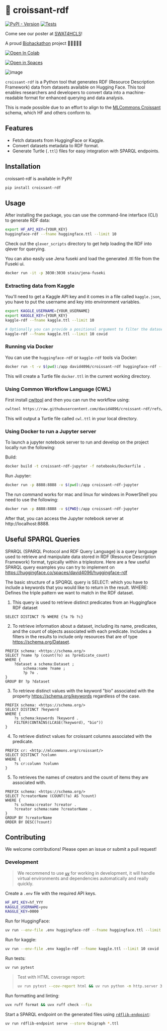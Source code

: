 # 🥐 croissant-rdf

[![PyPI - Version](https://img.shields.io/pypi/v/croissant-rdf.svg?logo=pypi&label=PyPI&logoColor=silver)](https://pypi.org/project/croissant-rdf/)
[![Tests](https://github.com/david4096/croissant-rdf/actions/workflows/test.yml/badge.svg)](https://github.com/david4096/croissant-rdf/actions/workflows/test.yml)

Come see our poster at [SWAT4HCLS](https://www.swat4ls.org)!

A proud [Biohackathon](http://www.biohackathon.org/) project 🧑‍💻🧬👩‍💻

<a target="_blank" href="https://colab.research.google.com/github/david4096/croissant-rdf/blob/main/example.ipynb">
  <img src="https://colab.research.google.com/assets/colab-badge.svg" alt="Open In Colab"/>
</a>

[![Open in Spaces](https://huggingface.co/datasets/huggingface/badges/resolve/main/open-in-hf-spaces-sm-dark.svg)](https://huggingface.co/spaces/david4096/huggingface-rdf)

![image](https://github.com/user-attachments/assets/444fe9e9-0838-4f67-be7b-0f22a0789817)


`croissant-rdf` is a Python tool that generates RDF (Resource Description Framework) data from datasets available on Hugging Face. This tool enables researchers and developers to convert data into a machine-readable format for enhanced querying and data analysis.

This is made possible due to an effort to align to the [MLCommons Croissant](https://github.com/mlcommons/croissant) schema, which HF and others conform to.

## Features

- Fetch datasets from HuggingFace or Kaggle.
- Convert datasets metadata to RDF format.
- Generate Turtle (`.ttl`) files for easy integration with SPARQL endpoints.

## Installation

croissant-rdf is available in PyPi!

```bash
pip install croissant-rdf
```

## Usage

After installing the package, you can use the command-line interface (CLI) to generate RDF data:

```sh
export HF_API_KEY={YOUR_KEY}
huggingface-rdf --fname huggingface.ttl --limit 10
```

Check out the `qlever_scripts` directory to get help loading the RDF into qlever for querying.

You can also easily use Jena fuseki and load the generated .ttl file from the Fuseki ui.

```sh
docker run -it -p 3030:3030 stain/jena-fuseki
```
### Extracting data from Kaggle
You'll need to get a Kaggle API key and it comes in a file called `kaggle.json`, you have to put the username and key into environment variables.

```sh
export KAGGLE_USERNAME={YOUR_USERNAME}
export KAGGLE_KEY={YOUR_KEY}
kaggle-rdf --fname kaggle.ttl --limit 10

# Optionally you can provide a positional argument to filter the dataset search
kaggle-rdf --fname kaggle.ttl --limit 10 covid
```

### Running via Docker

You can use the `huggingface-rdf` or `kaggle-rdf` tools via Docker:

```bash
docker run -t -v $(pwd):/app david4096/croissant-rdf huggingface-rdf --fname docker.ttl
```

This will create a Turtle file `docker.ttl` in the current working directory.

### Using Common Workflow Language (CWL)

First install [cwltool](https://www.commonwl.org/user_guide/introduction/prerequisites.html) and then you can run the workflow using:

```bash
cwltool https://raw.githubusercontent.com/david4096/croissant-rdf/refs/heads/main/workflows/huggingface-rdf.cwl --fname cwl.ttl --limit 5
```

This will output a Turtle file called `cwl.ttl` in your local directory.

### Using Docker to run a Jupyter server
To launch a jupyter notebook server to run and develop on the project locally run the following:

Build:

```sh
docker build -t croissant-rdf-jupyter -f notebooks/Dockerfile .
```

Run Jupyter:

```sh
docker run -p 8888:8888 -v $(pwd):/app croissant-rdf-jupyter
```
The run command works for mac and linux for windows in PowerShell you need to use the following:
```sh
docker run -p 8888:8888 -v ${PWD}:/app croissant-rdf-jupyter
```

After that, you can access the Jupyter notebook server at http://localhost:8888.

## Useful SPARQL Queries

SPARQL (SPARQL Protocol and RDF Query Language) is a query language used to retrieve and manipulate data stored in RDF (Resource Description Framework) format, typically within a triplestore. Here are a few useful SPARQL query examples you can try to implement on https://huggingface.co/spaces/david4096/huggingface-rdf

The basic structure of a SPQRQL query is SELECT: which you have to include a keywords that you would like to return in the result.
WHERE: Defines the triple pattern we want to match in the RDF dataset.

1. This query is used to retrieve distinct predicates from an Huggingface RDF dataset

```sparql
SELECT DISTINCT ?b WHERE {?a ?b ?c}
```

2. To retrieve information about a dataset, including its name, predicates, and the count of objects associated with each predicate. Includes a filters in the results to include only resources that are of type <https://schema.org/Dataset>.

```sparql
PREFIX schema: <https://schema.org/>
SELECT ?name ?p (count(?o) as ?predicate_count)
WHERE {
    ?dataset a schema:Dataset ;
        schema:name ?name ;
        ?p ?o .
}
GROUP BY ?p ?dataset
```

3. To retrieve distinct values with the keyword "bio" associated with the property <https://schema.org/keywords> regardless of the case.

```sparql
PREFIX schema: <https://schema.org/>
SELECT DISTINCT ?keyword
WHERE {
    ?s schema:keywords ?keyword .
    FILTER(CONTAINS(LCASE(?keyword), "bio"))
}
```

4. To retrieve distinct values for croissant columns associated with the predicate.

```sparql
PREFIX cr: <http://mlcommons.org/croissant/>
SELECT DISTINCT ?column
WHERE {
  	?s cr:column ?column
}
```

5. To retrieves the names of creators and the count of items they are associated with.

```sparql
PREFIX schema: <https://schema.org/>
SELECT ?creatorName (COUNT(?a) AS ?count)
WHERE {
    ?s schema:creator ?creator .
    ?creator schema:name ?creatorName .
}
GROUP BY ?creatorName
ORDER BY DESC(?count)
```

## Contributing

We welcome contributions! Please open an issue or submit a pull request!

### Development

> We recommend to use [`uv`](https://docs.astral.sh/uv/getting-started/installation/) for working in development, it will handle virtual environments and dependencies automatically and really quickly.

Create a `.env` file with the required API keys.

```sh
HF_API_KEY=hf_YYY
KAGGLE_USERNAME=you
KAGGLE_KEY=0000
```

Run for HuggingFace:

```sh
uv run --env-file .env huggingface-rdf --fname huggingface.ttl --limit 10 covid
```

Run for kaggle:

```sh
uv run --env-file .env kaggle-rdf --fname kaggle.ttl --limit 10 covid
```

Run tests:

```sh
uv run pytest
```

> Test with HTML coverage report:
>
> ```sh
> uv run pytest --cov-report html && uv run python -m http.server 3000 --directory ./htmlcov
> ```

Run formatting and linting:

```sh
uvx ruff format && uvx ruff check --fix
```

Start a SPARQL endpoint on the generated files using [`rdflib-endpoint`](https://github.com/vemonet/rdflib-endpoint):

```sh
uv run rdflib-endpoint serve --store Oxigraph *.ttl
```

